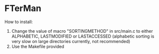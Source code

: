 # FTerMan
How to install:
1. Change the value of macro "SORTINGMETHOD" in src/main.c to either ALPHABETIC, LASTMODIFIED or LASTACCESSED (alphabetic sorting is very slow on large directories currently, not recommended)
2. Use the Makefile provided

